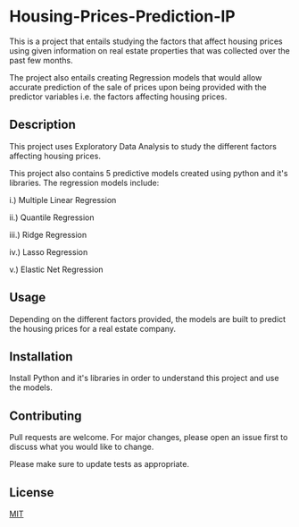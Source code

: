 # Housing-Prices-Prediction-IP

This is a project that entails studying the factors that affect housing prices using given information on real estate properties that was collected over the past few months.

The project also entails creating Regression models that would allow accurate prediction of the sale of prices upon being provided with the predictor variables i.e. the factors affecting housing prices.

## Description
This project uses Exploratory Data Analysis to study the different factors affecting housing prices.

This project also contains 5 predictive models created using python and it's libraries. The regression models include:

i.) Multiple Linear Regression

ii.) Quantile Regression

iii.) Ridge Regression

iv.) Lasso Regression

v.) Elastic Net Regression

## Usage
Depending on the different factors provided, the models are built to predict the housing prices for a real estate company.

## Installation
Install Python and it's libraries in order to understand this project and use the models.

## Contributing
Pull requests are welcome. For major changes, please open an issue first to discuss what you would like to change.

Please make sure to update tests as appropriate.

## License
[MIT](https://choosealicense.com/licenses/mit/)
